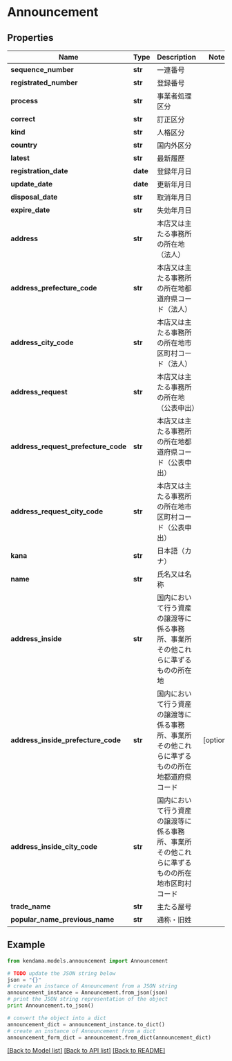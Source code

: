 # Announcement


## Properties
Name | Type | Description | Notes
------------ | ------------- | ------------- | -------------
**sequence_number** | **str** | 一連番号 | 
**registrated_number** | **str** | 登録番号 | 
**process** | **str** | 事業者処理区分 | 
**correct** | **str** | 訂正区分 | 
**kind** | **str** | 人格区分 | 
**country** | **str** | 国内外区分 | 
**latest** | **str** | 最新履歴 | 
**registration_date** | **date** | 登録年月日 | 
**update_date** | **date** | 更新年月日 | 
**disposal_date** | **str** | 取消年月日 | 
**expire_date** | **str** | 失効年月日 | 
**address** | **str** | 本店又は主たる事務所の所在地（法人） | 
**address_prefecture_code** | **str** | 本店又は主たる事務所の所在地都道府県コード（法人） | 
**address_city_code** | **str** | 本店又は主たる事務所の所在地市区町村コード（法人） | 
**address_request** | **str** | 本店又は主たる事務所の所在地（公表申出） | 
**address_request_prefecture_code** | **str** | 本店又は主たる事務所の所在地都道府県コード（公表申出） | 
**address_request_city_code** | **str** | 本店又は主たる事務所の所在地市区町村コード（公表申出） | 
**kana** | **str** | 日本語（カナ） | 
**name** | **str** | 氏名又は名称 | 
**address_inside** | **str** | 国内において行う資産の譲渡等に係る事務所、事業所その他これらに準ずるものの所在地 | 
**address_inside_prefecture_code** | **str** | 国内において行う資産の譲渡等に係る事務所、事業所その他これらに準ずるものの所在地都道府県コード | [optional] 
**address_inside_city_code** | **str** | 国内において行う資産の譲渡等に係る事務所、事業所その他これらに準ずるものの所在地市区町村コード | 
**trade_name** | **str** | 主たる屋号 | 
**popular_name_previous_name** | **str** | 通称・旧姓 | 

## Example

```python
from kendama.models.announcement import Announcement

# TODO update the JSON string below
json = "{}"
# create an instance of Announcement from a JSON string
announcement_instance = Announcement.from_json(json)
# print the JSON string representation of the object
print Announcement.to_json()

# convert the object into a dict
announcement_dict = announcement_instance.to_dict()
# create an instance of Announcement from a dict
announcement_form_dict = announcement.from_dict(announcement_dict)
```
[[Back to Model list]](../README.md#documentation-for-models) [[Back to API list]](../README.md#documentation-for-api-endpoints) [[Back to README]](../README.md)


